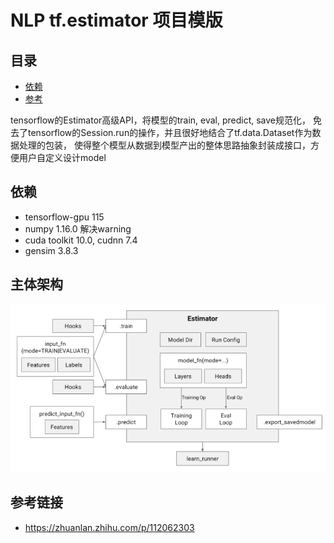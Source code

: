 # NLP tf.estimator 项目模版

## 目录
- [依赖](#依赖)
- [参考](#参考链接)

tensorflow的Estimator高级API，将模型的train, eval, predict, save规范化，
免去了tensorflow的Session.run的操作，并且很好地结合了tf.data.Dataset作为数据处理的包装，
使得整个模型从数据到模型产出的整体思路抽象封装成接口，方便用户自定义设计model

## 依赖
- tensorflow-gpu 115
- numpy 1.16.0 解决warning
- cuda toolkit 10.0, cudnn 7.4
- gensim 3.8.3

## 主体架构
![img.png](img.png)


## 参考链接
- https://zhuanlan.zhihu.com/p/112062303